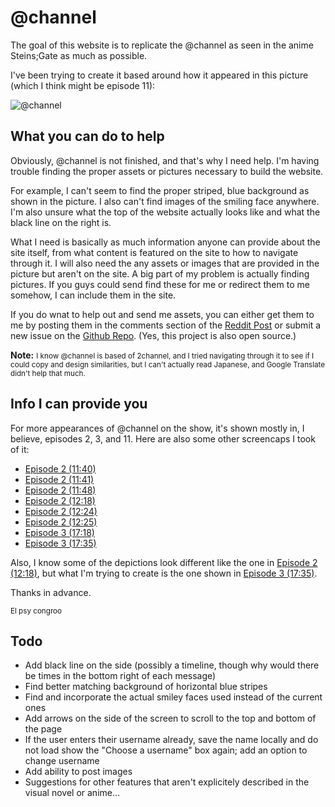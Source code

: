<h1>@channel</h1>

<p>The goal of this website is to replicate the @channel as seen in the anime Steins;Gate as much as possible.</p>

<p>I've been trying to create it based around how it appeared in this picture (which I think might be episode 11):</p>

<p><img class="sample-photo" src="https://raw.githubusercontent.com/PiJoules/-channel/master/public/@channel.png" alt="@channel" /></p>

<h2>What you can do to help</h2>

<p>Obviously, @channel is not finished, and that's why I need help. I'm having trouble finding the proper assets or pictures necessary to build the website.</p>

<p>For example, I can't seem to find the proper striped, blue background as shown in the picture. I also can't find images of the smiling face anywhere. I'm also unsure what the top of the website actually looks like and what the black line on the right is.</p>

<p>What I need is basically as much information anyone can provide about the site itself, from what content is featured on the site to how to navigate through it. I will also need the any assets or images that are provided in the picture but aren't on the site. A big part of my problem is actually finding pictures. If you guys could send find these for me or redirect them to me somehow, I can include them in the site.</p>

<p>If you do wnat to help out and send me assets, you can either get them to me by posting them in the comments section of the <a target="_blank" href="http://www.reddit.com/r/steinsgate/comments/2xingy/need_help_creating_the_channel_of_steinsgate/" >Reddit Post</a> or submit a new issue on the <a target="_blank" href="https://github.com/PiJoules/-channel" >Github Repo</a>. (Yes, this project is also open source.)</p>

<p><strong>Note:</strong> <small>I know @channel is based of 2channel, and I tried navigating through it to see if I could copy and design similarities, but I can't actually read Japanese, and Google Translate didn't help that much.</small></p>

<h2>Info I can provide you</h2>

<p>For more appearances of @channel on the show, it's shown mostly in, I believe, episodes 2, 3, and 11. Here are also some other screencaps I took of it:</p>

<ul>
<li><a target="_blank" href="https://raw.githubusercontent.com/PiJoules/-channel/master/public/@channel-ep2-1140.png">Episode 2 (11:40)</a></li>
<li><a target="_blank" href="https://raw.githubusercontent.com/PiJoules/-channel/master/public/@channel-ep2-1141.png">Episode 2 (11:41)</a></li>
<li><a target="_blank" href="https://raw.githubusercontent.com/PiJoules/-channel/master/public/@channel-ep2-1148.png">Episode 2 (11:48)</a></li>
<li><a target="_blank" href="https://raw.githubusercontent.com/PiJoules/-channel/master/public/@channel-ep2-1218.png">Episode 2 (12:18)</a></li>
<li><a target="_blank" href="https://raw.githubusercontent.com/PiJoules/-channel/master/public/@channel-ep2-1224.png">Episode 2 (12:24)</a></li>
<li><a target="_blank" href="https://raw.githubusercontent.com/PiJoules/-channel/master/public/@channel-ep2-1225.png">Episode 2 (12:25)</a></li>
<li><a target="_blank" href="https://raw.githubusercontent.com/PiJoules/-channel/master/public/@channel-ep3-1718.png">Episode 3 (17:18)</a></li>
<li><a target="_blank" href="https://raw.githubusercontent.com/PiJoules/-channel/master/public/@channel-ep3-1735.png">Episode 3 (17:35)</a></li>
</ul>

<p>Also, I know some of the depictions look different like the one in <a target="_blank" href="https://raw.githubusercontent.com/PiJoules/-channel/master/public/@channel-ep2-1218.png">Episode 2 (12:18)</a>, but what I'm trying to create is the one shown in <a target="_blank" href="https://raw.githubusercontent.com/PiJoules/-channel/master/public/@channel-ep3-1735.png">Episode 3 (17:35)</a>.</p>

<p>Thanks in advance.</p>
<p><small>El psy congroo</small></p>

<h2>Todo</h2>

<ul>
    <li>Add black line on the side (possibly a timeline, though why would there be times in the bottom right of each message)</li>
    <li>Find better matching background of horizontal blue stripes</li>
    <li>Find and incorporate the actual smiley faces used instead of the current ones</li>
    <li>Add arrows on the side of the screen to scroll to the top and bottom of the page</li>
    <li>If the user enters their username already, save the name locally and do not load show the "Choose a username" box again; add an option to change username</li>
    <li>Add ability to post images</li>
    <li>Suggestions for other features that aren't explicitely described in the visual novel or anime...</li>
</ul>

